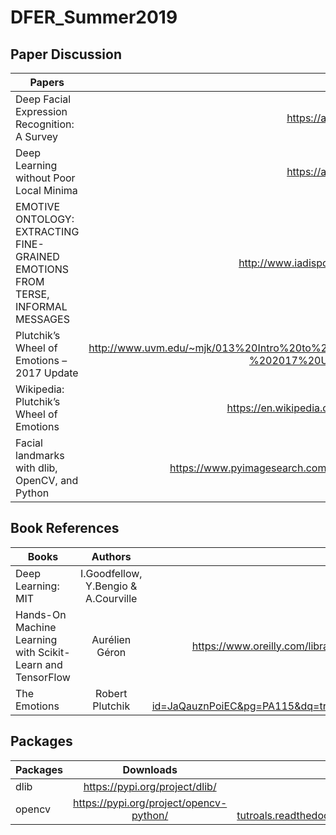 # DFER_Summer2019

## Paper Discussion
| Papers        | Links         | Notes  |
| ------------- |:-------------:| --------:|
| Deep Facial Expression Recognition: A Survey    | https://arxiv.org/pdf/1804.08348.pdf | - |
| Deep Learning without Poor Local Minima      | https://arxiv.org/pdf/1605.07110.pdf    | - |
|EMOTIVE ONTOLOGY: EXTRACTING FINE-GRAINED EMOTIONS FROM TERSE, INFORMAL MESSAGES | http://www.iadisportal.org/ijcsis/papers/2013160208.pdf | - |
| Plutchik’s Wheel of Emotions – 2017 Update| http://www.uvm.edu/~mjk/013%20Intro%20to%20Wildlife%20Tracking/Plutchik's%20Wheel%20of%20Emotions%20-%202017%20Update%20_%20Six%20Seconds.pdf | - |
| Wikipedia: Plutchik’s Wheel of Emotions| https://en.wikipedia.org/wiki/Plutchik%27s_wheel_of_emotions | - |
| Facial landmarks with dlib, OpenCV, and Python | https://www.pyimagesearch.com/2017/04/03/facial-landmarks-dlib-opencv-python/| - |

## Book References
| Books         | Authors         | Links  |
| ------------- |:-------------:| --------:|
| Deep Learning: MIT  | I.Goodfellow, Y.Bengio & A.Courville  | https://www.deeplearningbook.org/ |
| Hands-On Machine Learning with Scikit-Learn and TensorFlow  |  Aurélien Géron  | https://www.oreilly.com/library/view/hands-on-machine-learning/9781491962282/ |
|The Emotions| Robert Plutchik| https://books.google.com/books?id=JaQauznPoiEC&pg=PA115&dq=triad+plutchik+the+emotions&hl=en#v=onepage&q&f=true |

## Packages
| Packages | Downloads | Library |
| ------------- |:-------------:| --------:|
| dlib | https://pypi.org/project/dlib/| http://dlib.net/python/index.html|
| opencv |https://pypi.org/project/opencv-python/ | https://opencv-python-tutroals.readthedocs.io/en/latest/py_tutorials/py_tutorials.html|

